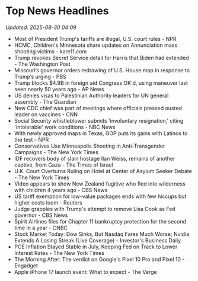 # Top News Headlines

_Updated: 2025-08-30 04:09_

- Most of President Trump's tariffs are illegal, U.S. court rules - NPR
- HCMC, Children's Minnesota share updates on Annunciation mass shooting victims - kare11.com
- Trump revokes Secret Service detail for Harris that Biden had extended - The Washington Post
- Missouri’s governor orders redrawing of U.S. House map in response to Trump’s urging - PBS
- Trump blocks $4.9B in foreign aid Congress OK'd, using maneuver last seen nearly 50 years ago - AP News
- US denies visas to Palestinian Authority leaders for UN general assembly - The Guardian
- New CDC chief was part of meetings where officials pressed ousted leader on vaccines - CNN
- Social Security whistleblower submits 'involuntary resignation,' citing 'intolerable' work conditions - NBC News
- With newly approved maps in Texas, GOP puts its gains with Latinos to the test - NPR
- Conservatives Use Minneapolis Shooting in Anti-Transgender Campaigns - The New York Times
- IDF recovers body of slain hostage Ilan Weiss, remains of another captive, from Gaza - The Times of Israel
- U.K. Court Overturns Ruling on Hotel at Center of Asylum Seeker Debate - The New York Times
- Video appears to show New Zealand fugitive who fled into wilderness with children 4 years ago - CBS News
- US tariff exemption for low-value packages ends with few hiccups but higher costs loom - Reuters
- Judge grapples with Trump's attempt to remove Lisa Cook as Fed governor - CBS News
- Spirit Airlines files for Chapter 11 bankruptcy protection for the second time in a year - CNBC
- Stock Market Today: Dow Sinks, But Nasdaq Fares Much Worse; Nvidia Extends A Losing Streak (Live Coverage) - Investor's Business Daily
- PCE Inflation Stayed Stable in July, Keeping Fed on Track to Lower Interest Rates - The New York Times
- The Morning After: The verdict on Google's Pixel 10 Pro and Pixel 10 - Engadget
- Apple iPhone 17 launch event: What to expect - The Verge